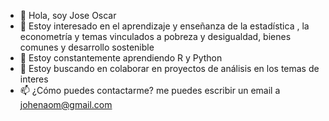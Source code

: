 - 👋 Hola, soy Jose Oscar
- 👀 Estoy interesado en el aprendizaje y enseñanza de la estadística , la econometría y temas vinculados a pobreza y desigualdad, bienes comunes y desarrollo sostenible
- 🌱 Estoy constantemente aprendiendo R y Python
- 💞️ Estoy buscando en colaborar en proyectos de análisis en los temas de interes
- 📫 ¿Cómo puedes contactarme? me puedes escribir un email a johenaom@gmail.com

<!---
johenaom/johenaom is a ✨ special ✨ repository because its `README.md` (this file) appears on your GitHub profile.
You can click the Preview link to take a look at your changes.
--->
